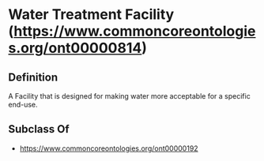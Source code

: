 # Water Treatment Facility (https://www.commoncoreontologies.org/ont00000814)

## Definition
A Facility that is designed for making water more acceptable for a specific end-use.

## Subclass Of
- https://www.commoncoreontologies.org/ont00000192

